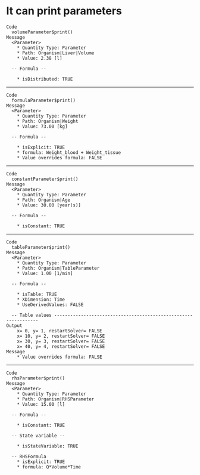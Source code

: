 # It can print parameters

    Code
      volumeParameter$print()
    Message
      <Parameter>
        * Quantity Type: Parameter
        * Path: Organism|Liver|Volume
        * Value: 2.38 [l]
      
      -- Formula --
      
        * isDistributed: TRUE

---

    Code
      formulaParameter$print()
    Message
      <Parameter>
        * Quantity Type: Parameter
        * Path: Organism|Weight
        * Value: 73.00 [kg]
      
      -- Formula --
      
        * isExplicit: TRUE
        * formula: Weight_blood + Weight_tissue
        * Value overrides formula: FALSE

---

    Code
      constantParameter$print()
    Message
      <Parameter>
        * Quantity Type: Parameter
        * Path: Organism|Age
        * Value: 30.00 [year(s)]
      
      -- Formula --
      
        * isConstant: TRUE

---

    Code
      tableParameter$print()
    Message
      <Parameter>
        * Quantity Type: Parameter
        * Path: Organism|TableParameter
        * Value: 1.00 [1/min]
      
      -- Formula --
      
        * isTable: TRUE
        * XDimension: Time
        * UseDerivedValues: FALSE
      
      -- Table values ----------------------------------------------------------------
    Output
        x= 0, y= 1, restartSolver= FALSE
        x= 10, y= 2, restartSolver= FALSE
        x= 30, y= 3, restartSolver= FALSE
        x= 40, y= 4, restartSolver= FALSE
    Message
        * Value overrides formula: FALSE

---

    Code
      rhsParameter$print()
    Message
      <Parameter>
        * Quantity Type: Parameter
        * Path: Organism|RHSParameter
        * Value: 15.00 [l]
      
      -- Formula --
      
        * isConstant: TRUE
      
      -- State variable --
      
        * isStateVariable: TRUE
      
      -- RHSFormula 
        * isExplicit: TRUE
        * formula: Q*Volume*Time


